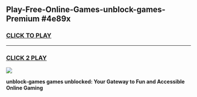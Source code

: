 
## Play-Free-Online-Games-unblock-games-Premium #4e89x
<h3>
<a href="https://premium.freeplayer.one?title=unblock-games&ref=8M">CLICK TO PLAY</a></h3>
<hr>

<h3>
<a href="https://premium.freeplayer.one?title=unblock-games&ref=8M">CLICK 2 PLAY</a>
  
</h3>

<a href="https://premium.freeplayer.one?title=unblock-games&ref=8M"><img src="https://clearcache.store/games.png"></a>


**unblock-games games unblocked: Your Gateway to Fun and Accessible Online Gaming**
